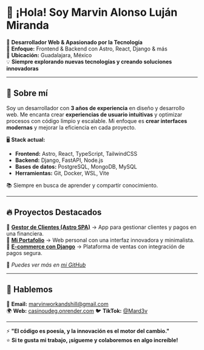 # 👋 ¡Hola! Soy Marvin Alonso Luján Miranda  

🚀 **Desarrollador Web & Apasionado por la Tecnología**  
🎯 **Enfoque:** Frontend & Backend con Astro, React, Django & más  
📍 **Ubicación:** Guadalajara, México  
💡 **Siempre explorando nuevas tecnologías y creando soluciones innovadoras**  

---

## 🚀 Sobre mí  
Soy un desarrollador con **3 años de experiencia** en diseño y desarrollo web. Me encanta crear **experiencias de usuario intuitivas** y optimizar procesos con código limpio y escalable. Mi enfoque es **crear interfaces modernas** y mejorar la eficiencia en cada proyecto.  

🖥️ **Stack actual:**  
- **Frontend:** Astro, React, TypeScript, TailwindCSS  
- **Backend:** Django, FastAPI, Node.js  
- **Bases de datos:** PostgreSQL, MongoDB, MySQL  
- **Herramientas:** Git, Docker, WSL, Vite  

📚 Siempre en busca de aprender y compartir conocimiento.  

---

## 🔥 Proyectos Destacados  
🚀 **[Gestor de Clientes (Astro SPA)](nerodev.xyz)** → App para gestionar clientes y pagos en una financiera.  
🌟 **[Mi Portafolio](nerodev.xyz)** → Web personal con una interfaz innovadora y minimalista.  
💼 **[E-commerce con Django](#)** → Plataforma de ventas con integración de pagos segura.  

📌 *Puedes ver más en [mi GitHub](https://github.com/marvin7460)*  

---

## 💬 Hablemos  
📩 **Email:** [marvinworkandshill@gmail.com](mailto:marvin.dev.web@gmail.com)  
🌍 **Web:** [casinoudeg.onrender.com](https://casinoudeg.onrender.com/)
🐦 **TikTok:** [@Mard3v](https://www.tiktok.com/@Mard3v)  

---

⚡ **"El código es poesía, y la innovación es el motor del cambio."**  
⭐ **Si te gusta mi trabajo, ¡sígueme y colaboremos en algo increíble!**  
